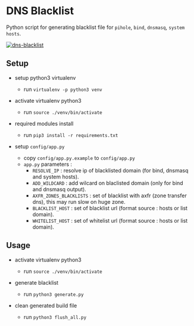 # DNS Blacklist

Python script for generating blacklist file for `pihole`, `bind`, `dnsmasq`, `system hosts`.

[![dns-blacklist](https://asciinema.org/a/385212.svg)](https://asciinema.org/a/385212)

## Setup

- setup python3 virtualenv 
    - run `virtualenv -p python3 venv`

- activate virtualenv python3

    - run `source ./venv/bin/activate`

- required modules install

    - run `pip3 install -r requirements.txt`

- setup `config/app.py`
    - copy `config/app.py.example` to `config/app.py`
    - `app.py` parameters :
        - `RESOLVE_IP`            : resolve ip of blacklisted domain (for bind, dnsmasq and system hosts).
        - `ADD_WILDCARD`          : add wilcard on blaclisted domain (only for bind and dnsmasq output).
        - `AXFR_ZONES_BLACKLISTS` : set of blacklist with axfr (zone transfer dns), this may run slow on huge zone.
        - `BLACKLIST_HOST`        : set of blacklist url (format source : hosts or list domain).
        - `WHITELIST_HOST`        : set of whitelist url (format source : hosts or list domain).

## Usage

- activate virtualenv python3

    - run `source ./venv/bin/activate`

- generate blacklist
    - run `python3 generate.py`

- clean generated build file
    - run `python3 flush_all.py`
